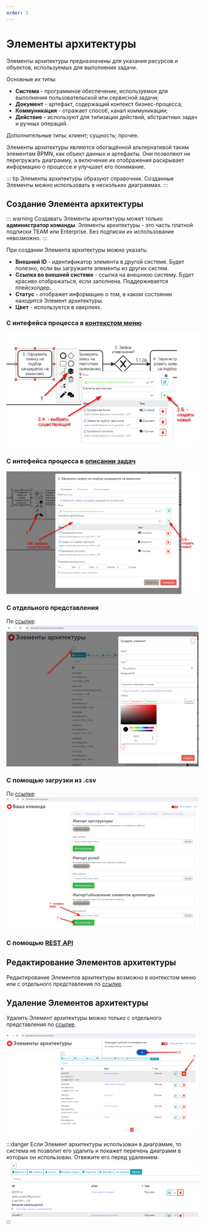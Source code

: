 ```yaml
---
order: 5
---
```


# Элементы архитектуры

Элементы архитектуры предназначены для указания ресурсов и объектов, используемых для выполнения задачи.  

Основные их типы:
- **Система** - программное обеспечение, используемое для выполнения пользовательской или сервисной задачи;
- **Документ** - артефакт, содержащий контекст бизнес-процесса;
- **Коммуникация** - отражает способ, канал коммуникации;
- **Действие** - используют для типизации действий, абстрактных задач и ручных операций.

Дополнительные типы: клиент; сущность; прочее.

Элементы архитектуры являются обогащённой альтернативой таким элементам BPMN, как объект данных и артефакты. 
Они позволяют не перегружать диаграмму, а включение их отображения раскрывает информацию о процессе и улучшает его понимание.

::: tip
Элементы архитектуры образуют справочник. Созданные Элементы можно использовать в нескольких диаграммах.
:::


## Создание Элемента архитектуры

::: warning
Создавать Элементы архитектуры  может только **администратор команды**. Элементы архитектуры - это часть платной подписки TEAM или Enterprise. Без подписки их использование невозможно.
:::

При создании Элемента архитектуры можно указать:
- **Внешний ID** - идентификатор элемента в другой системе. Будет полезно, если вы загружаете элементы из других систем.
- **Ссылка во внешней системе** - ссылка на внешнюю систему. Будет красиво отображаться, если заполнена. Поддерживается плейсхолдер.
- **Статус** - отображет информацию о том, в каком состоянии находится Элемент архитектуры.
- **Цвет** - используется в оверлеях.

### С интефейса процесса в [контекстом меню](/features/1_bpmn-editor.md#контекстное-меню)

![image](create-element_architecture.png)

### С интефейса процесса в [описании задач](/features/1_bpmn-editor.md#описание-задач)

![image](create-element_architecture-2.png)

### C отдельного представления

По [ссылке](https://stormbpmn.com/app/team/assets/):  
![image](create-element_architecture-3.png)

### C помощью загрузки из .csv

По [ссылке](https://stormbpmn.com/app/team):  
![image](create-element_architecture-4.png)

### C помощью [REST API](/enterprise/rest-api.html#загрузка-и-или-обновление-элементов-архитектуры)

## Редактирование Элементов архитектуры

Редактирование Элементов архитектуры возможно в контекстом меню или с отдельного представления по [ссылке](https://stormbpmn.com/app/team/assets).

## Удаление Элементов архитектуры

Удалить Элемент архитектуры можно только с отдельного представления по [ссылке](https://stormbpmn.com/app/team/assets).

![image](delete-element_architecture.png)

:::danger
Если Элемент архитектуры использован в диаграмме, то система не позволит его удалить и покажет перечень диаграмм в которых он использован. Отвяжите его перед удалением.
![image](list_chart-delete-element_architecture.png)
:::




